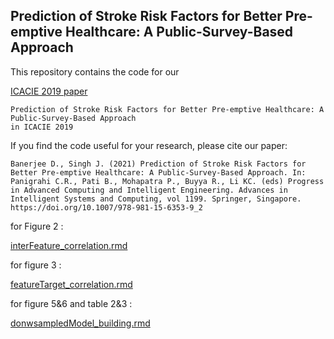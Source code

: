 ## Prediction of Stroke Risk Factors for Better Pre-emptive Healthcare: A Public-Survey-Based Approach

 This repository contains the code for our <p><a href="https://doi.org/10.1007/978-981-15-6353-9_2">ICACIE 2019 paper </a></p>
 
 ```Debayan Banerjee and Jagannath Singh
 Prediction of Stroke Risk Factors for Better Pre-emptive Healthcare: A Public-Survey-Based Approach
 in ICACIE 2019
 ```

If you find the code useful for your research, please cite our paper:

```
Banerjee D., Singh J. (2021) Prediction of Stroke Risk Factors for Better Pre-emptive Healthcare: A Public-Survey-Based Approach. In: Panigrahi C.R., Pati B., Mohapatra P., Buyya R., Li KC. (eds) Progress in Advanced Computing and Intelligent Engineering. Advances in Intelligent Systems and Computing, vol 1199. Springer, Singapore. https://doi.org/10.1007/978-981-15-6353-9_2
```
for Figure 2 : 
<p><a href="interFeature_correlation.rmd ">interFeature_correlation.rmd </a></p>

for figure 3 : 
<p><a href="featureTarget_correlation.rmd ">featureTarget_correlation.rmd </a></p>

for figure 5&6 and table 2&3 : 
<p><a href="donwsampledModel_building.rmd">donwsampledModel_building.rmd </a></p>
